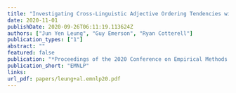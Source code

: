 ```yaml
---
title: "Investigating Cross-Linguistic Adjective Ordering Tendencies with a Latent-Variable Model"
date: 2020-11-01
publishDate: 2020-09-26T06:11:19.113624Z
authors: ["Jun Yen Leung", "Guy Emerson", "Ryan Cotterell"]
publication_types: ["1"]
abstract: ""
featured: false
publication: "*Proceedings of the 2020 Conference on Empirical Methods in Natural Language Processing*"
publication_short: "EMNLP"
links:
url_pdf: papers/leung+al.emnlp20.pdf
---
```


